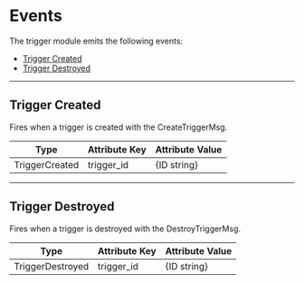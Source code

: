 <!--
order: 5
-->

# Events

The trigger module emits the following events:

<!-- TOC -->
  - [Trigger Created](#trigger-created)
  - [Trigger Destroyed](#trigger-destroyed)


---
## Trigger Created

Fires when a trigger is created with the CreateTriggerMsg.

| Type           | Attribute Key | Attribute Value |
| -------------- | ------------- | --------------- |
| TriggerCreated | trigger_id    | {ID string}     |

---
## Trigger Destroyed

Fires when a trigger is destroyed with the DestroyTriggerMsg.

| Type             | Attribute Key | Attribute Value |
| ---------------- | ------------- | --------------- |
| TriggerDestroyed | trigger_id    | {ID string}     |
